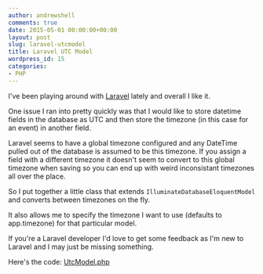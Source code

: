 ```yaml
---
author: andrewshell
comments: true
date: 2015-05-01 00:00:00+00:00
layout: post
slug: laravel-utcmodel
title: Laravel UTC Model
wordpress_id: 15
categories:
- PHP
---
```


I've been playing around with [Laravel](http://laravel.com/) lately and overall I like it.

One issue I ran into pretty quickly was that I would like to store datetime fields in the database as UTC and then store the timezone (in this case for an event) in another field.

Laravel seems to have a global timezone configured and any DateTime pulled out of the database is assumed to be this timezone. If you assign a field with a different timezone it doesn't seem to convert to this global timezone when saving so you can end up with weird inconsistant timezones all over the place.

So I put together a little class that extends `IlluminateDatabaseEloquentModel` and converts between timezones on the fly.

It also allows me to specify the timezone I want to use (defaults to app.timezone) for that particular model.

If you're a Laravel developer I'd love to get some feedback as I'm new to Laravel and I may just be missing something.

Here's the code: [UtcModel.php](https://gist.github.com/andrewshell/76442d5ee5e1ed557227)
